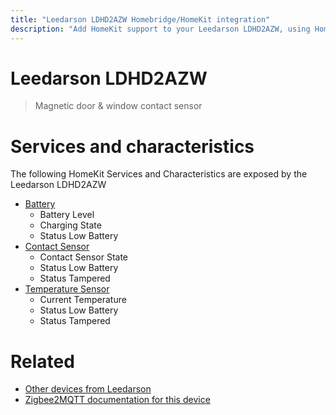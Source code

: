 ```yaml
---
title: "Leedarson LDHD2AZW Homebridge/HomeKit integration"
description: "Add HomeKit support to your Leedarson LDHD2AZW, using Homebridge, Zigbee2MQTT and homebridge-z2m."
---
```

<!---
This file has been GENERATED using src/docgen/docgen.ts
DO NOT EDIT THIS FILE MANUALLY!
-->
# Leedarson LDHD2AZW
> Magnetic door & window contact sensor


# Services and characteristics
The following HomeKit Services and Characteristics are exposed by
the Leedarson LDHD2AZW

* [Battery](../../battery.md)
  * Battery Level
  * Charging State
  * Status Low Battery
* [Contact Sensor](../../sensors.md)
  * Contact Sensor State
  * Status Low Battery
  * Status Tampered
* [Temperature Sensor](../../sensors.md)
  * Current Temperature
  * Status Low Battery
  * Status Tampered


# Related
* [Other devices from Leedarson](../index.md#leedarson)
* [Zigbee2MQTT documentation for this device](https://www.zigbee2mqtt.io/devices/LDHD2AZW.html)